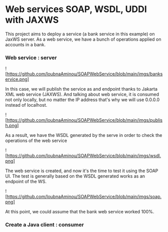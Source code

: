 # Web services SOAP, WSDL, UDDI with JAXWS
This project aims to deploy a service (a bank service in this example) on JaxWS server. As a web service, we have a bunch of operations applied on accounts in a bank.

### Web service : server 

! [https://github.com/loubnaAminou/SOAPWebService/blob/main/imgs/bankservice.png]

In this case, we will publish the service as and endpoint thanks to Jakarta XML web service (JAXWS). And talking about web service, it is consumed not only locally, but no matter the IP address that's why we will use 0.0.0.0 instead of localhost.

![https://github.com/loubnaAminou/SOAPWebService/blob/main/imgs/publish.png]

As a result, we have the WSDL generated by the serve in order to check the operations of the web service

![https://github.com/loubnaAminou/SOAPWebService/blob/main/imgs/wsdl.png]

The web service is created, and now it's the time to test it using the SOAP UI. The test is generally based on the WSDL generated works as an endpoint of the WS.

![https://github.com/loubnaAminou/SOAPWebService/blob/main/imgs/soap.png]

At this point, we could assume that the bank web service worked 100%.

### Create a Java client : consumer



